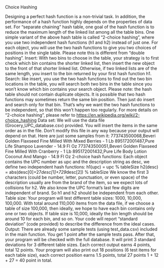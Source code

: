 Choice Hashing

Designing a perfect hash function is a non-trivial task. In addition, the performance of a hash function 
highly depends on the properties of data set. For “separate chaining” hash table, one goal of the hash 
function is to reduce the maximum length of the linked list among all the table bins. 
One simple variant of the above hash table is called “2-choice hashing”, where you use two 
independent hash functions (h1 and h2) instead of just one. For each object, you will use the two hash 
functions to give you two choices of positions in the single table. Please note this is different from 
“double hashing”.
Insert: With two bins to choose in the table, your strategy is to first check which bin contains the shorter 
linked list, then insert the new object to the front of that shorter linked list. Otherwise, if two linked lists 
are of the same length, you insert to the bin returned by your first hash function h1.
Search: like insert, you use the two hash functions to find out the two bin locations in the table, you will 
search both two bins in the table since you won’t know which bin contains your search object. 
Please note: the hash table should not contain duplicate objects.
It is possible that two hash functions may sometimes return the same bin position. Then just do insert 
and search only for that bin. That’s why we want the two hash functions to be independent, so that this 
won’t happen too regularly. 
For more details on “2-choice hashing”, please refer to https://en.wikipedia.org/wiki/2-choice_hashing
Data set: We will use the data file (Grocery_UPC_database.csv) provided. You will insert the items in 
the same order as in the file. Don’t modify this file in any way because your output will depend on that. 
Here are just some samples from it:
773743500068,Beveri Golden Flaxseed Fine Milled With Mixed Berries - 1 Lb
895172001487,Pure Life Shampoo Lavender - 14.9 Fl Oz
773743500051,Beveri Golden Flaxseed Fine Milled With Cranberry - 1 Lb
895172001432,Pure Life Body Lotion Coconut And Mango - 14.9 Fl Oz
2-choice hash functions: Each object contains the UPC number as upc and the description string as 
desc, we define two independent hash functions:
h1(upc) = upc % tableSize
h2(desc) = abs(desc[0]+27*desc[1]+729*desc[2]) % tableSize
We know the first 3 characters (could be number, letter, punctuation, or even space) of the description 
usually are from the brand of the item, so we expect lots of collisions for h2. We also know the UPC 
format’s last few digits are independent of brand. So h1 and h2 should be independent from each other. 
Table size: Your program will test different table sizes: 1000, 10,000, 100,000. With total around 
110,000 items from the data file, if we choose a table of size 100,000, then ideally, we hope to have 
each bin contains only one or two objects. If table size is 10,000, ideally the bin length should be around 
10 for each bin, and so on. Your code will report “standard deviation” (code provided) to describe the 
difference from the ideal cases.
Output: 
There are already some sample tests (using test_data.csv) included in the main function. 
You get 1 point after the sample tests pass.
After that, your program will be checked with the full database. It will print 3 standard deviations for 3 
different table sizes. Each correct output earns 4 points, total 12 points.
Your program will also print out 18 positions (6 test items for each table size), each correct position 
earns 1.5 points, total 27 points
1 + 12 + 27 = 40 point in total.